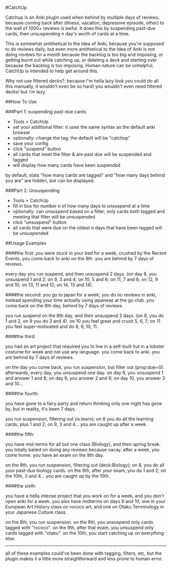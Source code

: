 #CatchUp

Catchup is an Anki plugin used when behind by multiple days of reviews, because coming back after (illness, vacation, depressive episode, other) to the wall of 1000+ reviews is awful. It does this by suspending past-due cards, then unsuspending n day's worth of cards at a time.

This is somewhat antithetical to the Idea of Anki, because you're supposed to do reviews daily, but even more antithetical to the Idea of Anki is not doing reviews for a month because the backlog is too big and imposing, or getting burnt out while catching up, or deleting a deck and starting over because the backlog is too imposing. Human nature can be unhelpful; CatchUp is intended to help get around this.

Why not use filtered decks?: because I'm hella lazy
look you could do all this manually, it wouldn't even be so hard! you wouldn't even need filtered decks! but i'm lazy. 

##How To Use

###Part 1: suspending past-due cards

* Tools > CatchUp
* set your additional filter: it uses the same syntax as the default anki browser
* optionally: change the tag; the default will be "catchup"
* save your config
* click "suspend" button 
* all cards that meet the filter & are past due will be suspended and tagged
* will display how many cards have been suspended

by default, stats "how many cards are tagged" and "how many days behind you are" are hidden, but can be displayed.

###Part 2: Unsuspending

* Tools > CatchUp
* fill in box for number n of how many days to unsuspend at a time
* optionally: can unsuspend based on a filter; only cards both tagged and meeting that filter will be unsuspended
* click "unsuspend" button
* all cards that were due on the oldest n days that have been tagged will be unsuspended


##Usage Examples

####the first:
you were stuck in your bed for a week, crushed by the Recent Events. you come back to anki on the 8th. you are behind by 7 days of reviews.

every day you run suspend, and then unsuspend 2 days. (on day 8, you unsuspend 1 and 2; on 9, 3 and 4; on 10, 5 and 6; on 11, 7 and 8; on 12, 9 and 10; on 13, 11 and 12; on 14, 13 and 14). 

####the second:
you go to japan for a week; you do no reviews in anki, instead spending your time actually using japanese at the go club. you come back on the 8th day, behind by 7 days of reviews.

you run suspend on the 8th day, and then unsuspend 2 days. (on 8, you do 1 and 2, on 9 you do 3 and 4). on 10 you feel great and crush 5, 6, 7; on 11 you feel super-motivated and do 8, 9, 10, 11.

####the third:

you had an art project that required you to live in a self-built hut in a lobster costume for week and not use any language. you come back to anki. you are behind by 7 days of reviews.

on the day you come back, you run suspension, but filter out (prop:due=0). afterwards, every day, you unsuspend one day: on day 8, you unsuspend 1 and answer 1 and 8; on day 9, you answer 2 and 9; on day 10, you answer 3 and 10...

####the fourth:

you have gone to a fairy party and return thinking only one night has gone by, but in reality, it's been 7 days.

you run suspension, filtering out (is:learn); on 8 you do all the learning cards, plus 1 and 2; on 9, 3 and 4... you are caught up after a week.

####the fifth:

you have mid-terms for all but one class (Biology), and then spring break. you totally bailed on doing any reviews because vacay. after a week, you come home. you have an exam on the 9th day. 

on the 8th, you run suspension, filtering out (deck:Biology); on 8, you do all your past-due biology cards. on the 9th, after your exam, you do 1 and 2; on the 10th, 3 and 4... you are caught up by the 15th.

####the sixth:

you have a hella intense project that you work on for a week, and you don't open anki for a week. you also have midterms on days 9 and 10, one in your European Art History class on rococo art, and one on Otaku Terminology in your Japanese Culture class.

on the 8th, you run suspension. on the 8th, you unsuspend only cards tagged with "rococo". on the 9th, after that exam, you unsuspend only cards tagged with "otaku". on the 10th, you start catching up on everything else.

---

all of these examples could've been done with tagging, filters, etc, but the plugin makes it a little more straightforward and less prone to human error.
